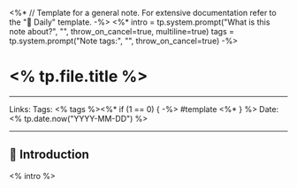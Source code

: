 <%* 
	// Template for a general note.  For extensive documentation refer to the "📓 Daily" template.
-%>
<%* 
	intro = tp.system.prompt("What is this note about?", "", throw_on_cancel=true, multiline=true)
	tags = tp.system.prompt("Note tags:", "", throw_on_cancel=true)
-%>
# <% tp.file.title %>

---

Links: 
Tags: <% tags %><%* if (1 == 0) { -%> #template <%* } %>
Date: <% tp.date.now("YYYY-MM-DD") %>

---

## 👋 Introduction

<% intro %>